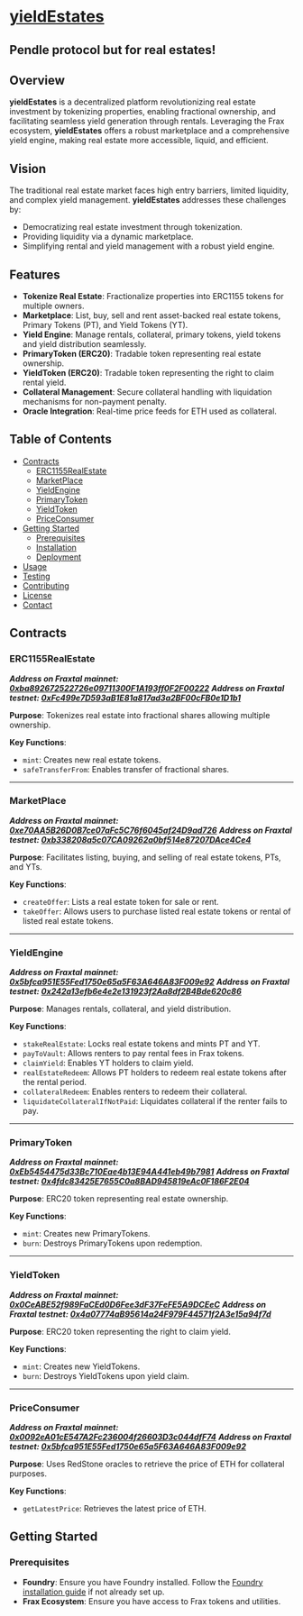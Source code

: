 # [yieldEstates](https://yield-estates.vercel.app/)
Pendle protocol but for real estates!
---

## Overview

**yieldEstates** is a decentralized platform revolutionizing real estate investment by tokenizing properties, enabling fractional ownership, and facilitating seamless yield generation through rentals. Leveraging the Frax ecosystem, **yieldEstates** offers a robust marketplace and a comprehensive yield engine, making real estate more accessible, liquid, and efficient.

## Vision

The traditional real estate market faces high entry barriers, limited liquidity, and complex yield management. **yieldEstates** addresses these challenges by:
- Democratizing real estate investment through tokenization.
- Providing liquidity via a dynamic marketplace.
- Simplifying rental and yield management with a robust yield engine.

## Features

- **Tokenize Real Estate**: Fractionalize properties into ERC1155 tokens for multiple owners.
- **Marketplace**: List, buy, sell and rent asset-backed real estate tokens, Primary Tokens (PT), and Yield Tokens (YT).
- **Yield Engine**: Manage rentals, collateral, primary tokens, yield tokens and yield distribution seamlessly.
- **PrimaryToken (ERC20)**: Tradable token representing real estate ownership.
- **YieldToken (ERC20)**: Tradable token representing the right to claim rental yield.
- **Collateral Management**: Secure collateral handling with liquidation mechanisms for non-payment penalty.
- **Oracle Integration**: Real-time price feeds for ETH used as collateral.

## Table of Contents

- [Contracts](#contracts)
  - [ERC1155RealEstate](#erc1155realestate)
  - [MarketPlace](#marketplace)
  - [YieldEngine](#yieldengine)
  - [PrimaryToken](#primarytoken)
  - [YieldToken](#yieldtoken)
  - [PriceConsumer](#priceconsumer)
- [Getting Started](#getting-started)
  - [Prerequisites](#prerequisites)
  - [Installation](#installation)
  - [Deployment](#deployment)
- [Usage](#usage)
- [Testing](#testing)
- [Contributing](#contributing)
- [License](#license)
- [Contact](#contact)

## Contracts
  
### ERC1155RealEstate

***Address on Fraxtal mainnet: [0xba892672522726e09711300F1A193ff0F2F00222](https://fraxscan.com/address/0xba892672522726e09711300f1a193ff0f2f00222)***
 ***Address on Fraxtal testnet: [0xFc499e7D593aB1E81a817ad3a2BF00cFB0e1D1b1](https://holesky.fraxscan.com/address/0xFc499e7D593aB1E81a817ad3a2BF00cFB0e1D1b1)***

**Purpose**: Tokenizes real estate into fractional shares allowing multiple ownership.

**Key Functions**:
- `mint`: Creates new real estate tokens.
- `safeTransferFrom`: Enables transfer of fractional shares.

---

### MarketPlace

***Address on Fraxtal mainnet: [0xe70AA5B26D0B7ce07aFc5C76f6045af24D9ad726](https://fraxscan.com/address/0xe70AA5B26D0B7ce07aFc5C76f6045af24D9ad726)***
***Address on Fraxtal testnet: [0xb338208a5c07CA09262a0bf514e87207DAce4Ce4](https://holesky.fraxscan.com/address/0xb338208a5c07CA09262a0bf514e87207DAce4Ce4)***

**Purpose**: Facilitates listing, buying, and selling of real estate tokens, PTs, and YTs.

**Key Functions**:
- `createOffer`: Lists a real estate token for sale or rent.
- `takeOffer`: Allows users to purchase listed real estate tokens or rental of listed real estate tokens.

---
### YieldEngine

***Address on Fraxtal mainnet: [0x5bfca951E55Fed1750e65a5F63A646A83F009e92](https://fraxscan.com/address/0x5bfca951e55fed1750e65a5f63a646a83f009e92)***
***Address on Fraxtal testnet: [0x242a13efb6e4e2e131923f2Aa8df2B4Bde620c86](https://holesky.fraxscan.com/address/0x242a13efb6e4e2e131923f2Aa8df2B4Bde620c86)***

**Purpose**: Manages rentals, collateral, and yield distribution.

**Key Functions**:
- `stakeRealEstate`: Locks real estate tokens and mints PT and YT.
- `payToVault`: Allows renters to pay rental fees in Frax tokens.
- `claimYield`: Enables YT holders to claim yield.
- `realEstateRedeem`: Allows PT holders to redeem real estate tokens after the rental period.
- `collateralRedeem`: Enables renters to redeem their collateral.
- `liquidateCollateralIfNotPaid`: Liquidates collateral if the renter fails to pay.

---
### PrimaryToken

***Address on Fraxtal mainnet: [0xEb5454475d33Bc710Eae4b13E94A441eb49b7981](https://fraxscan.com/address/0xeb5454475d33bc710eae4b13e94a441eb49b7981)***
***Address on Fraxtal testnet: [0x4fdc83425E7655C0a8BAD945819eAc0F186F2E04](https://holesky.fraxscan.com/address/0x4fdc83425E7655C0a8BAD945819eAc0F186F2E04)***

**Purpose**: ERC20 token representing real estate ownership.

**Key Functions**:
- `mint`: Creates new PrimaryTokens.
- `burn`: Destroys PrimaryTokens upon redemption.

---
### YieldToken

***Address on Fraxtal mainnet: [0x0CeABE52f989FaCEd0D6Fee3dF37FeFE5A9DCEeC](https://fraxscan.com/address/0x0ceabe52f989faced0d6fee3df37fefe5a9dceec)***
***Address on Fraxtal testnet: [0x4a07774aB95614a24F979F44571f2A3e15a94f7d](https://holesky.fraxscan.com/address/0x4a07774aB95614a24F979F44571f2A3e15a94f7d)***

**Purpose**: ERC20 token representing the right to claim yield.

**Key Functions**:
- `mint`: Creates new YieldTokens.
- `burn`: Destroys YieldTokens upon yield claim.

---
### PriceConsumer

***Address on Fraxtal mainnet: [0x0092eA01cE547A2Fc236004f26603D3c044dfF74](https://fraxscan.com/address/0x0092ea01ce547a2fc236004f26603d3c044dff74)***
***Address on Fraxtal testnet: [0x5bfca951E55Fed1750e65a5F63A646A83F009e92](https://holesky.fraxscan.com/address/0x5bfca951E55Fed1750e65a5F63A646A83F009e92)***

**Purpose**: Uses RedStone oracles to retrieve the price of ETH for collateral purposes.

**Key Functions**:
- `getLatestPrice`: Retrieves the latest price of ETH.

## Getting Started

### Prerequisites

- **Foundry**: Ensure you have Foundry installed. Follow the [Foundry installation guide](https://github.com/foundry-rs/foundry) if not already set up.
- **Frax Ecosystem**: Ensure you have access to Frax tokens and utilities.

